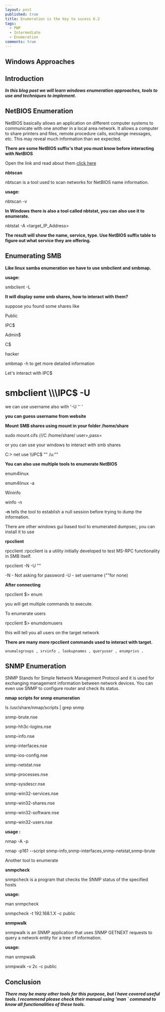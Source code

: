 ```yaml
---
layout: post
published: true
title: Enumeration is the key to sucess 6.2
tags:
  - PWP
  - Intermediate
  - Enumeration
comments: true
---
```

## Windows Approaches

## Introduction

_**In this blog post we will learn windows enumeration approaches, tools to use and techniques to implement.**_





## NetBIOS Enumeration


NetBIOS basically allows an application on different computer systems to communicate with one another in a local area network.
It allows a computer to share printers and files, remote procedure calls, exchange messages, etc.
This may reveal much information than we expected.




**There are some NetBIOS suffix's that you must know before interacting with NetBIOS**

Open the link and read about them [click here](https://docs.microsoft.com/en-us/openspecs/windows_protocols/ms-brws/0c773bdd-78e2-4d8b-8b3d-b7506849847b?redirectedfrom=MSDN)


 **nbtscan**


nbtscan is a tool used to scan networks for NetBIOS name information.



**usage:**


 nbtscan -v  <TargetIP>
 

**In Windows there is also a tool called nbtstat, you can also use it to enumerate.**

  

 nbtstat -A <target_IP_Address>



**The result will show the name, service, type. Use NetBIOS suffix table to figure out what service they are offering.**


  
  
  
## Enumerating SMB



**Like linux samba enumeration we have to use smbclient and smbmap.**


  
**usage:**

 smbclient -L <Target IP>

  

  
**It will display some smb shares, how to interact with them?**

  
suppose you found some shares like



   Public
  
   IPC$
  
   Admin$
  
   C$
  
   hacker


smbmap -h <TargetIP> to get more detailed information


Let's interact with IPC$
  


# smbclient \\\\<targetIP>\\IPC$ -U 

  

we can use username also with '-U '<Username>' '
  


**you can guess username from website**
  
  
  
  

**Mount SMB shares using mount in your folder /home/share**


sudo mount.cifs //<targetIP>/C /home/share/ user=,pass=


or you can use your windows to interact with smb shares


C:\> net use \\<TargetIP>\IPC$ "" /u:""


  
  
**You can also use multiple tools to enumerate NetBIOS**

  
enum4linux


enum4linux -a <TargetIP>


Wininfo


winfo <targetIP> -n


**-n** tells the tool to establish a null session before trying to dump the information.

There are other windows gui based tool to enumerated dumpsec, you can install it to use

  
  
  
**rpcclient**

  

rpcclient  :rpcclient is a utility initially developed to test MS-RPC functionality in SMB itself.


  rpcclient -N -U "" <targetIP>


-N - Not asking for password
-U - set username (""for none)


**After connecting**


rpcclient $> enum


  
  
you will get multiple commands to execute.

To enumerate users 


rpcclient $> enumdomusers

  
this will tell you all users on the target network

**There are many more rpcclient commands used to interact with target.**

``
enumalsgroups , srvinfo , lookupnames ,
queryuser , enumprivs .
``


## SNMP Enumeration


SNMP Stands for Simple Network Management Protocol and it is used for exchanging management information between network devices.
You can even use SNMP to configure router and check its status.


**nmap scripts for snmp enumeration**


ls /usr/share/nmap/scripts | grep snmp

  snmp-brute.nse

  snmp-hh3c-logins.nse

  snmp-info.nse

  snmp-interfaces.nse

  snmp-ios-config.nse

  snmp-netstat.nse

  snmp-processes.nse

  snmp-sysdescr.nse

  snmp-win32-services.nse

  snmp-win32-shares.nse

  snmp-win32-software.nse

  snmp-win32-users.nse


**usage :**


 nmap -A -p <TargetIP> 

  
nmap -p161 --script snmp-info,snmp-interfaces,snmp-netstat,snmp-brute <TargetIP>


Another tool to enumerate
  
  

**snmpcheck**
  
snmpcheck  is  a  program  that checks the SNMP status of the specified hosts
  
  
**usage:**


man snmpcheck

  
snmpcheck -t 192.168.1.X -c public


  
  
  
  
  
**snmpwalk**

snmpwalk is an SNMP application that  uses  SNMP  GETNEXT  requests  to query a network entity for a tree of information.
  
  
  
  
**usage:**

 man snmpwalk

 snmpwalk -v 2c <TargetIP> -c public

  
  
  
  
  
## Conclusion

**_There may be many other tools for this purpose, but I have covered useful tools. I recommend please check their manual using 'man <toolname>` command to know all functionalities of these tools._**
